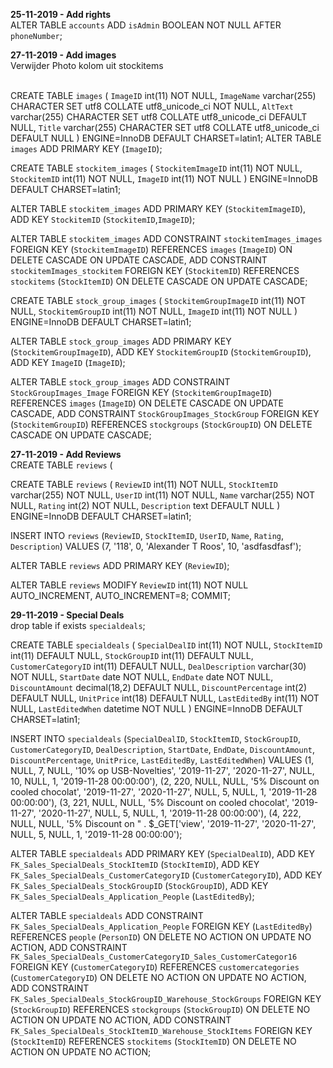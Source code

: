 <strong>25-11-2019 - Add rights</strong> <br>
ALTER TABLE `accounts` ADD `isAdmin` BOOLEAN NOT NULL AFTER `phoneNumber`;

<strong>27-11-2019 - Add images</strong><br>
Verwijder Photo kolom uit stockitems <br> <br>

CREATE TABLE `images` (
  `ImageID` int(11) NOT NULL,
  `ImageName` varchar(255) CHARACTER SET utf8 COLLATE utf8_unicode_ci NOT NULL,
  `AltText` varchar(255) CHARACTER SET utf8 COLLATE utf8_unicode_ci DEFAULT NULL,
  `Title` varchar(255) CHARACTER SET utf8 COLLATE utf8_unicode_ci DEFAULT NULL
) ENGINE=InnoDB DEFAULT CHARSET=latin1;
ALTER TABLE `images`
  ADD PRIMARY KEY (`ImageID`);


CREATE TABLE `stockitem_images` (
  `StockitemImageID` int(11) NOT NULL,
  `StockitemID` int(11) NOT NULL,
  `ImageID` int(11) NOT NULL
) ENGINE=InnoDB DEFAULT CHARSET=latin1;

ALTER TABLE `stockitem_images`
  ADD PRIMARY KEY (`StockitemImageID`),
  ADD KEY `StockitemID` (`StockitemID`,`ImageID`);

ALTER TABLE `stockitem_images`
  ADD CONSTRAINT `stockitemImages_images` FOREIGN KEY (`StockitemImageID`) REFERENCES `images` (`ImageID`) ON DELETE CASCADE ON UPDATE CASCADE,
  ADD CONSTRAINT `stockitemImages_stockitem` FOREIGN KEY (`StockitemID`) REFERENCES `stockitems` (`StockItemID`) ON DELETE CASCADE ON UPDATE CASCADE;


CREATE TABLE `stock_group_images` (
  `StockitemGroupImageID` int(11) NOT NULL,
  `StockitemGroupID` int(11) NOT NULL,
  `ImageID` int(11) NOT NULL
) ENGINE=InnoDB DEFAULT CHARSET=latin1;

ALTER TABLE `stock_group_images`
  ADD PRIMARY KEY (`StockitemGroupImageID`),
  ADD KEY `StockitemGroupID` (`StockitemGroupID`),
  ADD KEY `ImageID` (`ImageID`);
  
  ALTER TABLE `stock_group_images`
    ADD CONSTRAINT `StockGroupImages_Image` FOREIGN KEY (`StockitemGroupImageID`) REFERENCES `images` (`ImageID`) ON DELETE CASCADE ON UPDATE CASCADE,
    ADD CONSTRAINT `StockGroupImages_StockGroup` FOREIGN KEY (`StockitemGroupID`) REFERENCES `stockgroups` (`StockGroupID`) ON DELETE CASCADE ON UPDATE CASCADE;
  
  
  <strong>27-11-2019 - Add Reviews </strong><br>
  CREATE TABLE `reviews` (
   
CREATE TABLE `reviews` (
  `ReviewID` int(11) NOT NULL,
  `StockItemID` varchar(255) NOT NULL,
  `UserID` int(11) NOT NULL,
  `Name` varchar(255) NOT NULL,
  `Rating` int(2) NOT NULL,
  `Description` text DEFAULT NULL
) ENGINE=InnoDB DEFAULT CHARSET=latin1;


INSERT INTO `reviews` (`ReviewID`, `StockItemID`, `UserID`, `Name`, `Rating`, `Description`) VALUES
(7, '118', 0, 'Alexander T Roos', 10, 'asdfasdfasf');

ALTER TABLE `reviews`
  ADD PRIMARY KEY (`ReviewID`);

ALTER TABLE `reviews`
  MODIFY `ReviewID` int(11) NOT NULL AUTO_INCREMENT, AUTO_INCREMENT=8;
COMMIT;


   <strong>29-11-2019 - Special Deals </strong><br>
   drop table if exists `specialdeals`;
   
   
CREATE TABLE `specialdeals` (
  `SpecialDealID` int(11) NOT NULL,
  `StockItemID` int(11) DEFAULT NULL,
  `StockGroupID` int(11) DEFAULT NULL,
  `CustomerCategoryID` int(11) DEFAULT NULL,
  `DealDescription` varchar(30) NOT NULL,
  `StartDate` date NOT NULL,
  `EndDate` date NOT NULL,
  `DiscountAmount` decimal(18,2) DEFAULT NULL,
  `DiscountPercentage` int(2) DEFAULT NULL,
  `UnitPrice` int(18) DEFAULT NULL,
  `LastEditedBy` int(11) NOT NULL,
  `LastEditedWhen` datetime NOT NULL
) ENGINE=InnoDB DEFAULT CHARSET=latin1;

INSERT INTO `specialdeals` (`SpecialDealID`, `StockItemID`, `StockGroupID`, `CustomerCategoryID`, `DealDescription`, `StartDate`, `EndDate`, `DiscountAmount`, `DiscountPercentage`, `UnitPrice`, `LastEditedBy`, `LastEditedWhen`) VALUES
(1, NULL, 7, NULL, '10% op USB-Novelties', '2019-11-27', '2020-11-27', NULL, 10, NULL, 1, '2019-11-28 00:00:00'),
(2, 220, NULL, NULL, '5% Discount on cooled chocolat', '2019-11-27', '2020-11-27', NULL, 5, NULL, 1, '2019-11-28 00:00:00'),
(3, 221, NULL, NULL, '5% Discount on cooled chocolat', '2019-11-27', '2020-11-27', NULL, 5, NULL, 1, '2019-11-28 00:00:00'),
(4, 222, NULL, NULL, '5% Discount on \" . $_GET[\'view', '2019-11-27', '2020-11-27', NULL, 5, NULL, 1, '2019-11-28 00:00:00');

ALTER TABLE `specialdeals`
  ADD PRIMARY KEY (`SpecialDealID`),
  ADD KEY `FK_Sales_SpecialDeals_StockItemID` (`StockItemID`),
  ADD KEY `FK_Sales_SpecialDeals_CustomerCategoryID` (`CustomerCategoryID`),
  ADD KEY `FK_Sales_SpecialDeals_StockGroupID` (`StockGroupID`),
  ADD KEY `FK_Sales_SpecialDeals_Application_People` (`LastEditedBy`);

ALTER TABLE `specialdeals`
  ADD CONSTRAINT `FK_Sales_SpecialDeals_Application_People` FOREIGN KEY (`LastEditedBy`) REFERENCES `people` (`PersonID`) ON DELETE NO ACTION ON UPDATE NO ACTION,
  ADD CONSTRAINT `FK_Sales_SpecialDeals_CustomerCategoryID_Sales_CustomerCategor16` FOREIGN KEY (`CustomerCategoryID`) REFERENCES `customercategories` (`CustomerCategoryID`) ON DELETE NO ACTION ON UPDATE NO ACTION,
  ADD CONSTRAINT `FK_Sales_SpecialDeals_StockGroupID_Warehouse_StockGroups` FOREIGN KEY (`StockGroupID`) REFERENCES `stockgroups` (`StockGroupID`) ON DELETE NO ACTION ON UPDATE NO ACTION,
  ADD CONSTRAINT `FK_Sales_SpecialDeals_StockItemID_Warehouse_StockItems` FOREIGN KEY (`StockItemID`) REFERENCES `stockitems` (`StockItemID`) ON DELETE NO ACTION ON UPDATE NO ACTION;